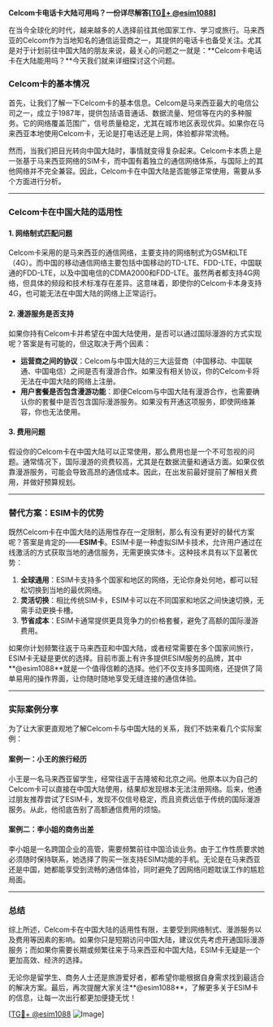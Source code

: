 **Celcom卡电话卡大陆可用吗？一份详尽解答[[TG💪+ @esim1088](https://t.me/s/esim1088)]**

在当今全球化的时代，越来越多的人选择前往其他国家工作、学习或旅行。马来西亚的Celcom作为当地知名的通信运营商之一，其提供的电话卡也备受关注。尤其是对于计划前往中国大陆的朋友来说，最关心的问题之一就是：**Celcom卡电话卡在大陆能用吗？**今天我们就来详细探讨这个问题。

### Celcom卡的基本情况

首先，让我们了解一下Celcom卡的基本信息。Celcom是马来西亚最大的电信公司之一，成立于1987年，提供包括语音通话、数据流量、短信等在内的多种服务。它的网络覆盖范围广，信号质量稳定，尤其在城市地区表现优异。如果你在马来西亚本地使用Celcom卡，无论是打电话还是上网，体验都非常流畅。

然而，当我们把目光转向中国大陆时，事情就变得复杂起来。Celcom卡本质上是一张基于马来西亚网络的SIM卡，而中国有着独立的通信网络体系，与国际上的其他网络并不完全兼容。因此，Celcom卡在中国大陆是否能够正常使用，需要从多个方面进行分析。

---

### Celcom卡在中国大陆的适用性

#### 1. **网络制式匹配问题**
Celcom卡采用的是马来西亚的通信网络，主要支持的网络制式为GSM和LTE（4G）。而中国的移动通信网络主要包括中国移动的TD-LTE、FDD-LTE，中国联通的FDD-LTE，以及中国电信的CDMA2000和FDD-LTE。虽然两者都支持4G网络，但具体的频段和技术标准存在差异。这意味着，即使你的Celcom卡本身支持4G，也可能无法在中国大陆的网络上正常运行。

#### 2. **漫游服务是否支持**
如果你持有Celcom卡并希望在中国大陆使用，是否可以通过国际漫游的方式实现呢？答案是有可能的，但这取决于两个因素：

- **运营商之间的协议**：Celcom与中国大陆的三大运营商（中国移动、中国联通、中国电信）之间是否有漫游合作。如果没有相关协议，你的Celcom卡将无法在中国大陆的网络上注册。
- **用户套餐是否包含漫游功能**：即便Celcom与中国大陆有漫游合作，也需要确认你的套餐中是否包含国际漫游服务。如果没有开通这项服务，即使网络兼容，你也无法使用。

#### 3. **费用问题**
假设你的Celcom卡在中国大陆可以正常使用，那么费用也是一个不可忽视的问题。通常情况下，国际漫游的资费较高，尤其是在数据流量和通话方面。如果仅依靠漫游服务，可能会导致高昂的通信成本。因此，在出发前最好提前了解相关费用，并做好预算规划。

---

### 替代方案：ESIM卡的优势

既然Celcom卡在中国大陆的适用性存在一定限制，那么有没有更好的替代方案呢？答案是肯定的——**ESIM卡**。ESIM卡是一种虚拟SIM卡技术，允许用户通过在线激活的方式获取当地的通信服务，无需更换实体卡。这种技术具有以下显著优势：

1. **全球通用**：ESIM卡支持多个国家和地区的网络，无论你身处何地，都可以轻松切换到当地的最优网络。
2. **灵活切换**：相比传统SIM卡，ESIM卡可以在不同国家和地区之间快速切换，无需手动更换卡槽。
3. **节省成本**：ESIM卡通常提供更具竞争力的价格套餐，避免了高额的国际漫游费用。

如果你计划频繁往返于马来西亚和中国大陆，或者经常需要在多个国家间旅行，ESIM卡无疑是更优的选择。目前市面上有许多提供ESIM服务的品牌，其中**@esim1088**就是一个值得信赖的选择。他们不仅支持多国网络，还提供了简单易用的操作界面，让你随时随地享受无缝连接的通信体验。

---

### 实际案例分享

为了让大家更直观地了解Celcom卡与中国大陆的关系，我们不妨来看几个实际案例：

#### 案例一：小王的旅行经历
小王是一名马来西亚留学生，经常往返于吉隆坡和北京之间。他原本以为自己的Celcom卡可以直接在中国大陆使用，结果却发现根本无法注册网络。后来，他通过朋友推荐尝试了ESIM卡，发现不仅信号稳定，而且资费远低于传统的国际漫游服务。从此，他彻底告别了高额通信费用的烦恼。

#### 案例二：李小姐的商务出差
李小姐是一名跨国企业的高管，需要频繁前往中国洽谈业务。由于工作性质要求她必须随时保持联系，她选择了购买一张支持ESIM功能的手机。无论是在马来西亚还是中国，她都能享受到流畅的通信体验，同时避免了因网络问题耽误工作的尴尬局面。

---

### 总结

综上所述，Celcom卡在中国大陆的适用性有限，主要受到网络制式、漫游服务以及费用等因素的影响。如果你只是短期访问中国大陆，建议优先考虑开通国际漫游服务；而如果你需要长期或频繁往来于马来西亚和中国大陆，ESIM卡无疑是一个更加高效、经济的选择。

无论你是留学生、商务人士还是旅游爱好者，都希望你能根据自身需求找到最适合的解决方案。最后，再次提醒大家关注**@esim1088**，了解更多关于ESIM卡的信息，让每一次出行都更加便捷无忧！

[[TG💪+ @esim1088](https://t.me/s/esim1088) ![Image](https://i.postimg.cc/4NQfJmqS/Snipaste-2025-05-13-00-14-12.png)]